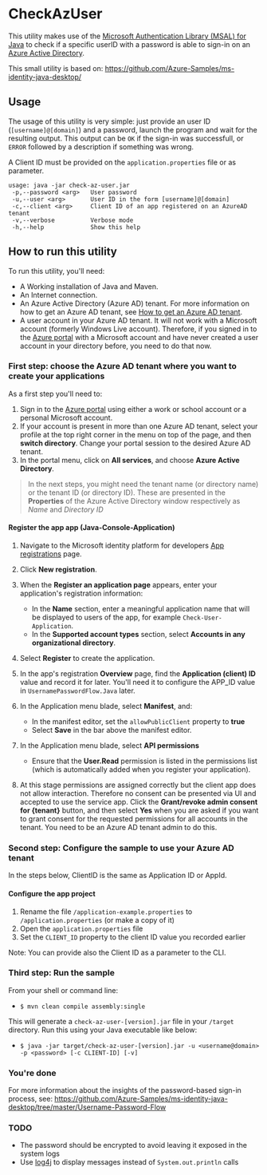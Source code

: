 # CheckAzUser

This utility makes use of the [Microsoft Authentication Library (MSAL) for Java](https://github.com/AzureAD/microsoft-authentication-library-for-java) to check if a specific userID with a password is able to sign-in on an [Azure Active Directory](https://azure.microsoft.com/).

This small utility is based on:
https://github.com/Azure-Samples/ms-identity-java-desktop/

## Usage

The usage of this utility is very simple: just provide an user ID (`[username]@[domain]`) and a password, launch the program and wait for the resulting output. This output can be `OK` if the sign-in was successfull, or `ERROR` followed by a description if something was wrong.

A Client ID must be provided on the `application.properties` file or as parameter.

```
usage: java -jar check-az-user.jar
 -p,--password <arg>   User password
 -u,--user <arg>       User ID in the form [username]@[domain]
 -c,--client <arg>     Client ID of an app registered on an AzureAD tenant
 -v,--verbose          Verbose mode
 -h,--help             Show this help 
```

## How to run this utility

To run this utility, you'll need:

- A Working installation of Java and Maven.
- An Internet connection.
- An Azure Active Directory (Azure AD) tenant. For more information on how to get an Azure AD tenant, see [How to get an Azure AD tenant](https://azure.microsoft.com/en-us/documentation/articles/active-directory-howto-tenant/).
- A user account in your Azure AD tenant. It will not work with a Microsoft account (formerly Windows Live account). Therefore, if you signed in to the [Azure portal](https://portal.azure.com) with a Microsoft account and have never created a user account in your directory before, you need to do that now.


### First step: choose the Azure AD tenant where you want to create your applications

As a first step you'll need to:

1. Sign in to the [Azure portal](https://portal.azure.com) using either a work or school account or a personal Microsoft account.
2. If your account is present in more than one Azure AD tenant, select your profile at the top right corner in the menu on top of the page, and then **switch directory**. Change your portal session to the desired Azure AD tenant.
3. In the portal menu, click on **All services**, and choose **Azure Active Directory**.

> In the next steps, you might need the tenant name (or directory name) or the tenant ID (or directory ID). These are presented in the **Properties** of the Azure Active Directory window respectively as *Name* and *Directory ID*

#### Register the app app (Java-Console-Application)

1. Navigate to the Microsoft identity platform for developers [App registrations](https://go.microsoft.com/fwlink/?linkid=2083908) page.

2. Click **New registration**.

3. When the **Register an application page** appears, enter your application's registration information:
   - In the **Name** section, enter a meaningful application name that will be displayed to users of the app, for example `Check-User-Application`.
   - In the **Supported account types** section, select **Accounts in any organizational directory**.

4. Select **Register** to create the application.

5. In the app's registration **Overview** page, find the **Application (client) ID** value and record it for later. You'll need it to configure the APP_ID value in `UsernamePasswordFlow.Java` later.

6. In the Application menu blade, select **Manifest**, and:
   - In the manifest editor, set the `allowPublicClient` property to **true**
   - Select **Save** in the bar above the manifest editor.

7. In the Application menu blade, select **API permissions**
   - Ensure that the **User.Read** permission is listed in the permissions list (which is automatically added when you register your application).

8. At this stage permissions are assigned correctly but the client app does not allow interaction.
   Therefore no consent can be presented via UI and accepted to use the service app.
   Click the **Grant/revoke admin consent for {tenant}** button, and then select **Yes** when you are asked if you want to grant consent for the requested permissions for all accounts in the tenant.
   You need to be an Azure AD tenant admin to do this.

### Second step: Configure the sample to use your Azure AD tenant

In the steps below, ClientID is the same as Application ID or AppId.

#### Configure the app project

1. Rename the file `/application-example.properties` to `/application.properties` (or make a copy of it)
2. Open the `application.properties` file
3. Set the `CLIENT_ID` property to the client ID value you recorded earlier

Note: You can provide also the Client ID as a parameter to the CLI.

### Third step: Run the sample

From your shell or command line:

- `$ mvn clean compile assembly:single`

This will generate a `check-az-user-[version].jar` file in your `/target` directory. Run this using your Java executable like below:

- `$ java -jar target/check-az-user-[version].jar -u <username@domain> -p <password> [-c CLIENT-ID] [-v]`

### You're done

For more information about the insights of the password-based sign-in process, see:
https://github.com/Azure-Samples/ms-identity-java-desktop/tree/master/Username-Password-Flow


### TODO
- The password should be encrypted to avoid leaving it exposed in the system logs
- Use [log4j](https://logging.apache.org/log4j/2.x/) to display messages instead of `System.out.println` calls
